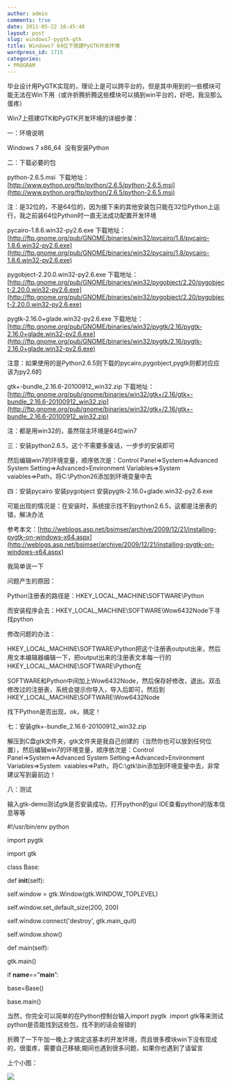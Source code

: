 ```yaml
---
author: admin
comments: true
date: 2011-05-22 16:45:48
layout: post
slug: windows7-pygtk-gtk
title: Windows7 64位下搭建PyGTK开发环境
wordpress_id: 1715
categories:
- PROGRAM
---
```


毕业设计用PyGTK实现的，理论上是可以跨平台的，但是其中用到的一些模块可能无法在Win下用（或许折腾折腾这些模块可以搞到win平台的，好吧，我没那么蛋疼）

Win7上搭建GTK和PyGTK开发环境的详细步骤：

一：环境说明

Windows 7 x86_64  没有安装Python

二：下载必要的包

python-2.6.5.msi  下载地址：[http://www.python.org/ftp/python/2.6.5/python-2.6.5.msi](http://www.python.org/ftp/python/2.6.5/python-2.6.5.msi)

﻿注：是32位的，不是64位的，因为接下来的其他安装包只能在32位Python上运行，我之前装64位Python时一直无法成功配置开发环境

pycairo-1.8.6.win32-py2.6.exe 下载地址：[http://ftp.gnome.org/pub/GNOME/binaries/win32/pycairo/1.8/pycairo-1.8.6.win32-py2.6.exe](http://ftp.gnome.org/pub/GNOME/binaries/win32/pycairo/1.8/pycairo-1.8.6.win32-py2.6.exe)

pygobject-2.20.0.win32-py2.6.exe 下载地址：[http://ftp.gnome.org/pub/GNOME/binaries/win32/pygobject/2.20/pygobject-2.20.0.win32-py2.6.exe](http://ftp.gnome.org/pub/GNOME/binaries/win32/pygobject/2.20/pygobject-2.20.0.win32-py2.6.exe)

pygtk-2.16.0+glade.win32-py2.6.exe 下载地址：[http://ftp.gnome.org/pub/GNOME/binaries/win32/pygtk/2.16/pygtk-2.16.0+glade.win32-py2.6.exe](http://ftp.gnome.org/pub/GNOME/binaries/win32/pygtk/2.16/pygtk-2.16.0+glade.win32-py2.6.exe)

注意：如果使用的是Python2.6.5则下载的pycairo,pygobject,pygtk则都对应应该为py2.6的

gtk+-bundle_2.16.6-20100912_win32.zip 下载地址：[http://ftp.gnome.org/pub/gnome/binaries/win32/gtk+/2.16/gtk+-bundle_2.16.6-20100912_win32.zip](http://ftp.gnome.org/pub/gnome/binaries/win32/gtk+/2.16/gtk+-bundle_2.16.6-20100912_win32.zip)

注：都是用win32的，虽然宿主环境是64位win7

三：安装python2.6.5，这个不需要多废话，一步步的安装即可

然后编辑win7的环境变量，顺序依次是：Control Panel=>System=>Advanced System Setting=>Advanced>Environment Variables=>System  vaiables=>Path，将C:\Python26添加到环境变量中去

四：安装pycairo 安装pygobject 安装pygtk-2.16.0+glade.win32-py2.6.exe

可能出现的情况是：在安装时，系统提示找不到python2.6.5，这都是注册表的错，解决办法

参考本文：[http://weblogs.asp.net/bsimser/archive/2009/12/21/installing-pygtk-on-windows-x64.aspx](http://weblogs.asp.net/bsimser/archive/2009/12/21/installing-pygtk-on-windows-x64.aspx)

我简单说一下

 问题产生的原因：
 
 Python注册表的路径是：HKEY_LOCAL_MACHINE\SOFTWARE\Python
 
 而安装程序会去：HKEY_LOCAL_MACHINE\SOFTWARE\Wow6432Node下寻找python
 
 修改问题的办法：
 
 HKEY_LOCAL_MACHINE\SOFTWARE\Python把这个注册表output出来，然后用文本编辑器编辑一下，把output出来的注册表文本每一行的HKEY_LOCAL_MACHINE\SOFTWARE\Python在
 
 SOFTWARE和Python中间加上Wow6432Node，然后保存好修改，退出。双击修改过的注册表，系统会提示你导入，导入后即可，然后到HKEY_LOCAL_MACHINE\SOFTWARE\Wow6432Node
 
 找下Python是否出现，ok，搞定！

七：安装gtk+-bundle_2.16.6-20100912_win32.zip

解压到C盘gtk文件夹，gtk文件夹是我自己创建的（当然你也可以放到任何位置），然后编辑win7的环境变量，顺序依次是：Control Panel=>System=>Advanced System Setting=>Advanced>Environment Variables=>System  vaiables=>Path，将C:\gtk\bin添加到环境变量中去，非常建议写到最前边！ 

八：测试

输入gtk-demo测试gtk是否安装成功，打开python的gui IDE查看python的版本信息等等

 #!/usr/bin/env python  

import pygtk  

import gtk  

class Base:  

 def __init__(self):  

 self.window = gtk.Window(gtk.WINDOW_TOPLEVEL)  

 self.window.set_default_size(200, 200)  

 self.window.connect('destroy', gtk.main_quit)  

 self.window.show()  

 def main(self):  

 gtk.main()  

if __name__==”__main__”:
 
 base=Base()  

 base.main()

当然，你完全可以简单的在Python控制台输入import pygtk  import gtk等来测试python是否能找到这些包，找不到的话会报错的

折腾了一下午加一晚上才搞定这基本的开发环境，而且很多模块win下没有现成的，很蛋疼，需要自己移植;期间也遇到很多问题，如果你也遇到了请留言

上个小图：

![](http://ww3.sinaimg.cn/bmiddle/68785cf1tw1dhemnebz84j.jpg)

